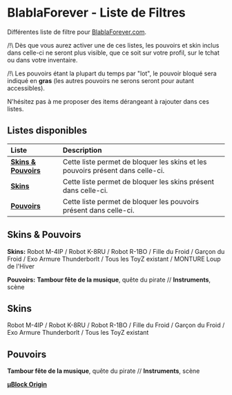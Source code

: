 # BlablaForever - Liste de Filtres
Différentes liste de filtre pour [BlablaForever.com](https://www.blablaforever.com).

/!\ Dès que vous aurez activer une de ces listes, les pouvoirs et skin inclus dans celle-ci ne seront plus visible, que ce soit sur votre profil, sur le tchat ou dans votre inventaire.

/!\ Les pouvoirs étant la plupart du temps par "lot", le pouvoir bloqué sera indiqué en **gras** (les autres pouvoirs ne serons seront pour autant accessibles).

N'hésitez pas à me proposer des items dérangeant à rajouter dans ces listes.


## Listes disponibles

| Liste                         | Description                                                             |
|:------------------------------|:------------------------------------------------------------------------|
**[Skins & Pouvoirs](https://subscribe.adblockplus.org/?location=https://raw.githubusercontent.com/DimitriSpeaks/UBO-BFE/master/SkinsPouvoirs)**| Cette liste permet de bloquer les skins et les pouvoirs présent dans celle-ci.
| **[Skins](https://subscribe.adblockplus.org/?location=https://raw.githubusercontent.com/DimitriSpeaks/UBO-BFE/master/Skins)**| Cette liste permet de bloquer les skins présent dans celle-ci.
| **[Pouvoirs](https://subscribe.adblockplus.org/?location=https://raw.githubusercontent.com/DimitriSpeaks/UBO-BFE/master/Pouvoirs)**| Cette liste permet de bloquer les pouvoirs présent dans celle-ci.

## Skins & Pouvoirs

**Skins:** Robot M-4IP / Robot K-8RU / Robot R-1BO / Fille du Froid / Garçon du Froid / Exo Armure Thunderborlt / Tous les ToyZ existant / MONTURE Loup de l'Hiver

**Pouvoirs:** **Tambour fête de la musique**, quête du pirate // **Instruments**, scène

## Skins

Robot M-4IP / Robot K-8RU / Robot R-1BO / Fille du Froid / Garçon du Froid / Exo Armure Thunderborlt / Tous les ToyZ existant

## Pouvoirs

**Tambour fête de la musique**, quête du pirate // **Instruments**, scène

**[µBlock Origin](abp:subscribe?location=https://raw.githubusercontent.com/DimitriSpeaks/UBO-BFE/master/SkinsPouvoirs)**
